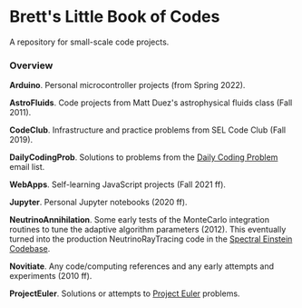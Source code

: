 # Brett's Little Book of Codes
A repository for small-scale code projects.

### Overview

__Arduino__.
Personal microcontroller projects (from Spring 2022).

__AstroFluids__.
Code projects from Matt Duez's astrophysical fluids class (Fall 2011).

__CodeClub__.
Infrastructure and practice problems from SEL Code Club (Fall 2019).

__DailyCodingProb__.
Solutions to problems from the
[Daily Coding Problem](https://www.dailycodingproblem.com) email list.

__WebApps__.
Self-learning JavaScript projects (Fall 2021 ff).

__Jupyter__.
Personal Jupyter notebooks (2020 ff).

__NeutrinoAnnihilation__.
Some early tests of the MonteCarlo integration routines to tune the adaptive
algorithm parameters (2012). This eventually turned into the production
NeutrinoRayTracing code in the
[Spectral Einstein Codebase](https://www.black-holes.org/code/SpEC.html).

__Novitiate__.
Any code/computing references and any early attempts and experiments
(2010 ff).

__ProjectEuler__.
Solutions or attempts to [Project Euler](https://projecteuler.net) problems.
